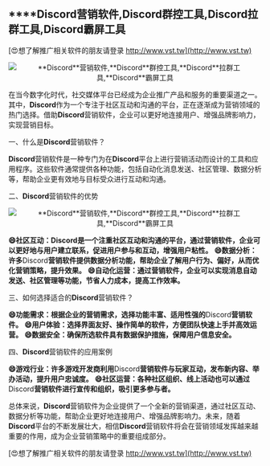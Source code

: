 ## ****Discord**营销软件,**Discord**群控工具,**Discord**拉群工具,**Discord**霸屏工具**

[😍想了解推广相关软件的朋友请登录 http://www.vst.tw](http://www.vst.tw)

 <center><img src="https://vst.tw/MP4/tuiguang/png/8.png" alt="**Discord**营销软件,**Discord**群控工具,**Discord**拉群工具,**Discord**霸屏工具"></center>

在当今数字化时代，社交媒体平台已经成为企业推广产品和服务的重要渠道之一。其中，**Discord**作为一个专注于社区互动和沟通的平台，正在逐渐成为营销领域的热门选择。借助**Discord**营销软件，企业可以更好地连接用户、增强品牌影响力，实现营销目标。

一、什么是**Discord**营销软件？

**Discord**营销软件是一种专门为在**Discord**平台上进行营销活动而设计的工具和应用程序。这些软件通常提供各种功能，包括自动化消息发送、社区管理、数据分析等，帮助企业更有效地与目标受众进行互动和沟通。

二、**Discord**营销软件的优势

 <center><img src="https://vst.tw/MP4/tuiguang/png/5.png" alt="**Discord**营销软件,**Discord**群控工具,**Discord**拉群工具,**Discord**霸屏工具"></center>

**😄社区互动：**Discord**是一个注重社区互动和沟通的平台，通过营销软件，企业可以更好地与用户建立联系，促进用户参与和互动，增强用户粘性。**
**😄数据分析：许多**Discord**营销软件提供数据分析功能，帮助企业了解用户行为、偏好，从而优化营销策略，提升效果。**
**😄自动化运营：通过营销软件，企业可以实现消息自动发送、社区管理等功能，节省人力成本，提高工作效率。**

三、如何选择适合的**Discord**营销软件？

**😄功能需求：根据企业的营销需求，选择功能丰富、适用性强的**Discord**营销软件。**
**😄用户体验：选择界面友好、操作简单的软件，方便团队快速上手并高效运营。**
**😄数据安全：确保所选软件具有数据保护措施，保障用户信息安全。**

四、**Discord**营销软件的应用案例

**😄游戏行业：许多游戏开发商利用**Discord**营销软件与玩家互动，发布新内容、举办活动，提升用户忠诚度。**
**😄社区运营：各种社区组织、线上活动也可以通过**Discord**营销软件进行宣传和组织，吸引更多参与者。**

总体来说，**Discord**营销软件为企业提供了一个全新的营销渠道，通过社区互动、数据分析等功能，帮助企业更好地连接用户、增强品牌影响力。未来，随着**Discord**平台的不断发展壮大，相信**Discord**营销软件将会在营销领域发挥越来越重要的作用，成为企业营销策略中的重要组成部分。

[😍想了解推广相关软件的朋友请登录 http://www.vst.tw](http://www.vst.tw)



